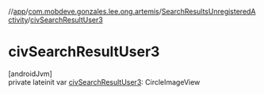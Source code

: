 //[app](../../../index.md)/[com.mobdeve.gonzales.lee.ong.artemis](../index.md)/[SearchResultsUnregisteredActivity](index.md)/[civSearchResultUser3](civ-search-result-user3.md)

# civSearchResultUser3

[androidJvm]\
private lateinit var [civSearchResultUser3](civ-search-result-user3.md): CircleImageView
